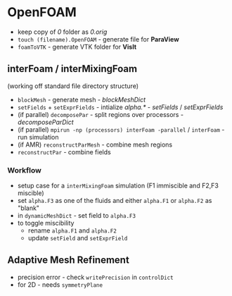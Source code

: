 # OpenFOAM
- keep copy of _0_ folder as _0.orig_  
- `touch (filename).OpenFOAM` - generate file for __ParaView__  
- `foamToVTK` - generate VTK folder for __VisIt__

## interFoam / interMixingFoam
(working off standard file directory structure)  
- `blockMesh` - generate mesh - _blockMeshDict_
- `setFields` + `setExprFields` - intialize _alpha.*_ - _setFields_ / _setExprFields_
- (if parallel) `decomposePar` - split regions over processors - _decomposeParDict_
- (if parallel) `mpirun -np (processors) interFoam -parallel` / `interFoam` - run simulation
- (if AMR) `reconstructParMesh` - combine mesh regions
- `reconstructPar` - combine fields

### Workflow
- setup case for a `interMixingFoam` simulation (F1 immiscible and F2,F3 miscible)
- set `alpha.F3` as one of the fluids and either `alpha.F1` or `alpha.F2` as "blank"
- in `dynamicMeshDict` - set field to `alpha.F3`
- to toggle miscibility
  - rename `alpha.F1` and `alpha.F2`
  - update `setField` and `setExprField`

## Adaptive Mesh Refinement
- precision error - check `writePrecision` in `controlDict`
- for 2D - needs `symmetryPlane`
